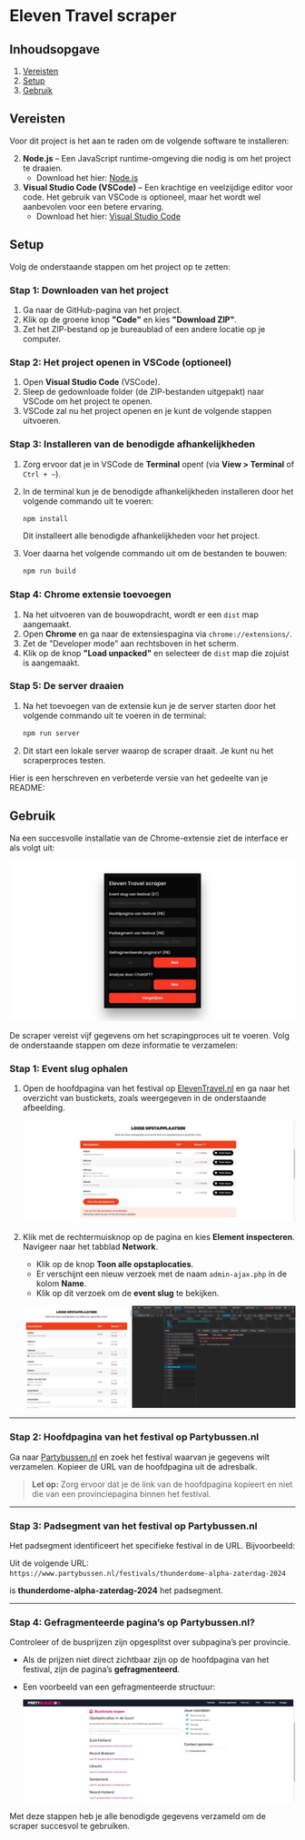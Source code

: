 # Eleven Travel scraper

## Inhoudsopgave

1. [Vereisten](#vereisten)
2. [Setup](#setup)
3. [Gebruik](#gebruik)

## Vereisten

Voor dit project is het aan te raden om de volgende software te installeren:

2. **Node.js** – Een JavaScript runtime-omgeving die nodig is om het project te draaien.
   - Download het hier: [Node.js](https://nodejs.org/)
1. **Visual Studio Code (VSCode)** – Een krachtige en veelzijdige editor voor code. Het gebruik van VSCode is optioneel, maar het wordt wel aanbevolen voor een betere ervaring.
   - Download het hier: [Visual Studio Code](https://code.visualstudio.com/)

## Setup

Volg de onderstaande stappen om het project op te zetten:

### Stap 1: Downloaden van het project

1. Ga naar de GitHub-pagina van het project.
2. Klik op de groene knop **"Code"** en kies **"Download ZIP"**.
3. Zet het ZIP-bestand op je bureaublad of een andere locatie op je computer.

### Stap 2: Het project openen in VSCode (optioneel)

1. Open **Visual Studio Code** (VSCode).
2. Sleep de gedownloade folder (de ZIP-bestanden uitgepakt) naar VSCode om het project te openen.
3. VSCode zal nu het project openen en je kunt de volgende stappen uitvoeren.

### Stap 3: Installeren van de benodigde afhankelijkheden

1. Zorg ervoor dat je in VSCode de **Terminal** opent (via **View > Terminal** of `Ctrl + ~`).
2. In de terminal kun je de benodigde afhankelijkheden installeren door het volgende commando uit te voeren:

   ```bash
   npm install
   ```

   Dit installeert alle benodigde afhankelijkheden voor het project.

3. Voer daarna het volgende commando uit om de bestanden te bouwen:
   ```bash
   npm run build
   ```

### Stap 4: Chrome extensie toevoegen

1. Na het uitvoeren van de bouwopdracht, wordt er een `dist` map aangemaakt.
2. Open **Chrome** en ga naar de extensiespagina via `chrome://extensions/`.
3. Zet de "Developer mode" aan rechtsboven in het scherm.
4. Klik op de knop **"Load unpacked"** en selecteer de `dist` map die zojuist is aangemaakt.

### Stap 5: De server draaien

1. Na het toevoegen van de extensie kun je de server starten door het volgende commando uit te voeren in de terminal:
   ```bash
   npm run server
   ```
2. Dit start een lokale server waarop de scraper draait. Je kunt nu het scraperproces testen.

Hier is een herschreven en verbeterde versie van het gedeelte van je README:

## Gebruik

Na een succesvolle installatie van de Chrome-extensie ziet de interface er als volgt uit:

![chrome-extension-readme](src/assets/images/chrome-extension-readme.jpg)

De scraper vereist vijf gegevens om het scrapingproces uit te voeren. Volg de onderstaande stappen om deze informatie te verzamelen:

### **Stap 1: Event slug ophalen**

1. Open de hoofdpagina van het festival op [ElevenTravel.nl](https://eleventravel.nl) en ga naar het overzicht van bustickets, zoals weergegeven in de onderstaande afbeelding.

   ![eleventravel.nl-opstaplocaties](src/assets/images/eleventravel.nl-opstaplocaties.jpg)

2. Klik met de rechtermuisknop op de pagina en kies **Element inspecteren**. Navigeer naar het tabblad **Network**.

   - Klik op de knop **Toon alle opstaplocaties**.
   - Er verschijnt een nieuw verzoek met de naam `admin-ajax.php` in de kolom **Name**.
   - Klik op dit verzoek om de **event slug** te bekijken.

   ![eleventravel.nl-event-slug](src/assets/images/eleventravel.nl-event-slug.jpg)

---

### Stap 2: Hoofdpagina van het festival op Partybussen.nl

Ga naar [Partybussen.nl](https://partybussen.nl) en zoek het festival waarvan je gegevens wilt verzamelen. Kopieer de URL van de hoofdpagina uit de adresbalk.

> **Let op:** Zorg ervoor dat je de link van de hoofdpagina kopieert en niet die van een provinciepagina binnen het festival.

---

### Stap 3: Padsegment van het festival op Partybussen.nl

Het padsegment identificeert het specifieke festival in de URL. Bijvoorbeeld:

Uit de volgende URL:  
`https://www.partybussen.nl/festivals/thunderdome-alpha-zaterdag-2024`

is **thunderdome-alpha-zaterdag-2024** het padsegment.

---

### Stap 4: Gefragmenteerde pagina’s op Partybussen.nl?

Controleer of de busprijzen zijn opgesplitst over subpagina’s per provincie.

- Als de prijzen niet direct zichtbaar zijn op de hoofdpagina van het festival, zijn de pagina’s **gefragmenteerd**.
- Een voorbeeld van een gefragmenteerde structuur:

  ![partybussen.nl-gefragmenteerde-paginas](src/assets/images/partybussen.nl-gefragmenteerde-paginas.jpg)

Met deze stappen heb je alle benodigde gegevens verzameld om de scraper succesvol te gebruiken.
